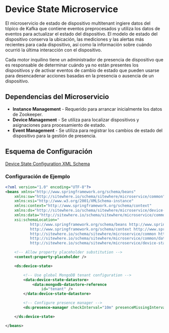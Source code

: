 # Device State Microservice

<Seo/>

El microservicio de estado de dispositivo multitenant ingiere datos del tópico de Kafka
que contiene eventos preprocesados y utiliza los datos de eventos para actualizar el
estado del dispositivo. El modelo de estado del dispositivo conserva la ubicación,
las mediciones y las alertas más recientes para cada dispositivo, así como la información
sobre cuándo ocurrió la última interacción con el dispositivo.

Cada motor inquilino tiene un administrador de presencia de dispositivo que es responsable
de determinar cuándo ya no están presentes los dispositivos y de activar eventos de cambio
de estado que pueden usarse para desencadenar acciones basadas en la presencia o ausencia
de un dispositivo.

## Dependencias del Microservicio

- **Instance Management** - Requerido para arrancar inicialmente los datos de Zookeeper.
- **Device Management** - Se utiliza para localizar dispositivos y asignaciones para procesamiento de estado.
- **Event Management** - Se utiliza para registrar los cambios de estado del dispositivo para la gestión de presencia.

## Esquema de Configuración

[Device State Configuration XML Schema](http://sitewhere.io/schema/sitewhere/microservice/device-state/current/device-state.xsd)

### Configuración de Ejemplo

```xml
<?xml version="1.0" encoding="UTF-8"?>
<beans xmlns="http://www.springframework.org/schema/beans"
	xmlns:sw="http://sitewhere.io/schema/sitewhere/microservice/common"
	xmlns:xsi="http://www.w3.org/2001/XMLSchema-instance"
	xmlns:context="http://www.springframework.org/schema/context"
	xmlns:ds="http://sitewhere.io/schema/sitewhere/microservice/device-state"
	xmlns:data="http://sitewhere.io/schema/sitewhere/microservice/common/datastore"
	xsi:schemaLocation="
           http://www.springframework.org/schema/beans http://www.springframework.org/schema/beans/spring-beans-3.1.xsd
           http://www.springframework.org/schema/context http://www.springframework.org/schema/context/spring-context-3.1.xsd
           http://sitewhere.io/schema/sitewhere/microservice/common http://sitewhere.io/schema/sitewhere/microservice/common/current/microservice-common.xsd
           http://sitewhere.io/schema/sitewhere/microservice/common/datastore http://sitewhere.io/schema/sitewhere/microservice/common/current/datastore-common.xsd
           http://sitewhere.io/schema/sitewhere/microservice/device-state http://sitewhere.io/schema/sitewhere/microservice/device-state/current/device-state.xsd">

	<!-- Allow property placeholder substitution -->
	<context:property-placeholder />

	<ds:device-state>

		<!-- Use global MongoDB tenant configuration -->
		<data:device-state-datastore>
			<data:mongodb-datastore-reference
				id="tenant" />
		</data:device-state-datastore>

		<!-- Configure presence manager -->
		<ds:presence-manager checkInterval="10m" presenceMissingInterval="8h"/>

	</ds:device-state>

</beans>
```
